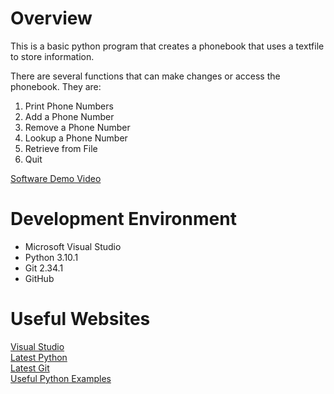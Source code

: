 # Overview

This is a basic python program that creates a phonebook that uses a textfile to store information.

There are several functions that can make changes or access the phonebook. They are:

 1. Print Phone Numbers
 2. Add a Phone Number
 3. Remove a Phone Number
 4. Lookup a Phone Number
 5. Retrieve from File
 6. Quit

[Software Demo Video](https://youtu.be/VCAIEuk5DR4)

# Development Environment

* Microsoft Visual Studio
* Python 3.10.1
* Git 2.34.1
* GitHub

# Useful Websites

[Visual Studio](https://visualstudio.microsoft.com/)</br>
[Latest Python](https://www.python.org/downloads/)</br>
[Latest Git](https://git-scm.com/download)</br>
[Useful Python Examples](https://www.w3schools.com/python/)